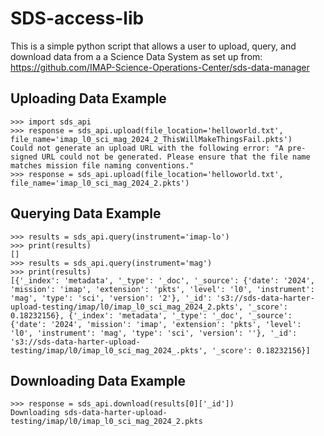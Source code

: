 # SDS-access-lib

This is a simple python script that allows a user to upload, query, and download data from a a Science Data System as set up from: https://github.com/IMAP-Science-Operations-Center/sds-data-manager

## Uploading Data Example

```
>>> import sds_api
>>> response = sds_api.upload(file_location='helloworld.txt', file_name='imap_l0_sci_mag_2024_2_ThisWillMakeThingsFail.pkts')
Could not generate an upload URL with the following error: "A pre-signed URL could not be generated. Please ensure that the file name matches mission file naming conventions."
>>> response = sds_api.upload(file_location='helloworld.txt', file_name='imap_l0_sci_mag_2024_2.pkts')
```

## Querying Data Example
```
>>> results = sds_api.query(instrument='imap-lo')
>>> print(results)
[]
>>> results = sds_api.query(instrument='mag')
>>> print(results)
[{'_index': 'metadata', '_type': '_doc', '_source': {'date': '2024', 'mission': 'imap', 'extension': 'pkts', 'level': 'l0', 'instrument': 'mag', 'type': 'sci', 'version': '2'}, '_id': 's3://sds-data-harter-upload-testing/imap/l0/imap_l0_sci_mag_2024_2.pkts', '_score': 0.18232156}, {'_index': 'metadata', '_type': '_doc', '_source': {'date': '2024', 'mission': 'imap', 'extension': 'pkts', 'level': 'l0', 'instrument': 'mag', 'type': 'sci', 'version': ''}, '_id': 's3://sds-data-harter-upload-testing/imap/l0/imap_l0_sci_mag_2024_.pkts', '_score': 0.18232156}]
```

## Downloading Data Example
```
>>> response = sds_api.download(results[0]['_id'])
Downloading sds-data-harter-upload-testing/imap/l0/imap_l0_sci_mag_2024_2.pkts
```